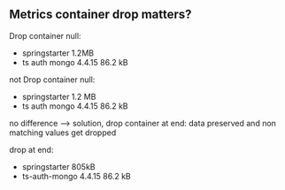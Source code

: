 
## Metrics container drop matters?

Drop container null:
* springstarter 1.2MB
* ts auth mongo 4.4.15 86.2 kB

not Drop container null:
* springstarter 1.2 MB
* ts auth mongo 4.4.15 86.2 kB

no difference --> solution, drop container at end: data preserved and non matching values get dropped

drop at end:
* springstarter 805kB
* ts-auth-mongo 4.4.15 86.2 kB